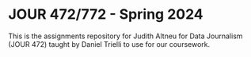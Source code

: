 # JOUR 472/772 - Spring 2024

This is the assignments repository for Judith Altneu for Data Journalism (JOUR 472) taught by Daniel Trielli to use for our coursework. 